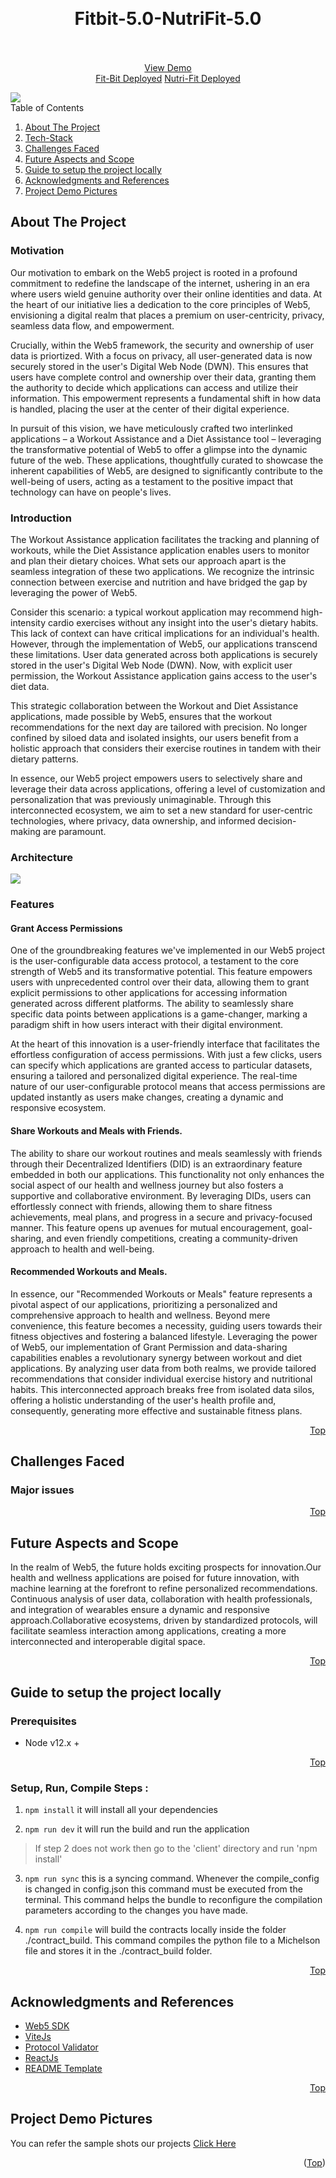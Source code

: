 <!-- Improved compatibility of back to top link: See: https://github.com/othneildrew/Best-README-Template/pull/73 -->
<a name="readme-top"></a>




<!-- PROJECT SHIELDS -->
<!--
* I'm using markdown "reference style" links for readability.
* Reference links are enclosed in brackets [ ] instead of parentheses ( ).
* See the bottom of this document for the declaration of the reference variables
* for contributors-url, forks-url, etc. This is an optional, concise syntax you may use.
* https://www.markdownguide.org/basic-syntax/#reference-style-links


<!-- PROJECT LOGO -->
<br />
<div align="center">
  <!-- <a href="https://github.com/othneildrew/Best-README-Template">
    <img src="images/logo.png" alt="Logo" width="80" height="80">
  </a> -->

  <h1 align="center"> Fitbit-5.0-NutriFit-5.0 </h1>

  <p align="center">
    <br />
    <!--<a href="https://github.com/othneildrew/Best-README-Template"><strong>Explore the docs »</strong></a>-->
    <br />
    <a href="https://youtu.be/m3xArqbYJ1A">View Demo</a>
     <br />
    <a href="https://decentralizedangellist.web.app">Fit-Bit Deployed</a>
    <a href="https://decentralizedangellist.web.app">Nutri-Fit Deployed</a>

  </p>
</div>

<img src='assets/devilslist-pic.jpg'>

<!-- TABLE OF CONTENTS -->

  <summary>Table of Contents</summary>
  <ol>
    <li><a href="#about-the-project">About The Project</a></li>
    <li><a href="#getting-started">Tech-Stack</a></li>
    <li><a href="#usage">Challenges Faced</a></li>
    <li><a href="#contributing">Future Aspects and Scope</a></li>
    <li><a href="#license">Guide to setup the project locally</a></li>
    <li><a href="#acknowledgments">Acknowledgments and References</a></li>
    <li><a href="#contact">Project Demo Pictures</a></li>
  </ol>

## About The Project

### Motivation 

Our motivation to embark on the Web5 project is rooted in a profound commitment to redefine the landscape of the internet, ushering in an era where users wield genuine authority over their online identities and data. At the heart of our initiative lies a dedication to the core principles of Web5, envisioning a digital realm that places a premium on user-centricity, privacy, seamless data flow, and empowerment.

Crucially, within the Web5 framework, the security and ownership of user data is priortized. With a focus on privacy, all user-generated data is now securely stored in the user's Digital Web Node (DWN). This ensures that users have complete control and ownership over their data, granting them the authority to decide which applications can access and utilize their information. This empowerment represents a fundamental shift in how data is handled, placing the user at the center of their digital experience.

In pursuit of this vision, we have meticulously crafted two interlinked applications – a Workout Assistance and a Diet Assistance tool – leveraging the transformative potential of Web5 to offer a glimpse into the dynamic future of the web. These applications, thoughtfully curated to showcase the inherent capabilities of Web5, are designed to significantly contribute to the well-being of users, acting as a testament to the positive impact that technology can have on people's lives.



### Introduction

The Workout Assistance application facilitates the tracking and planning of workouts, while the Diet Assistance application enables users to monitor and plan their dietary choices. What sets our approach apart is the seamless integration of these two applications. We recognize the intrinsic connection between exercise and nutrition and have bridged the gap by leveraging the power of Web5.

Consider this scenario: a typical workout application may recommend high-intensity cardio exercises without any insight into the user's dietary habits. This lack of context can have critical implications for an individual's health. However, through the implementation of Web5, our applications transcend these limitations. User data generated across both applications is securely stored in the user's Digital Web Node (DWN). Now, with explicit user permission, the Workout Assistance application gains access to the user's diet data.

This strategic collaboration between the Workout and Diet Assistance applications, made possible by Web5, ensures that the workout recommendations for the next day are tailored with precision. No longer confined by siloed data and isolated insights, our users benefit from a holistic approach that considers their exercise routines in tandem with their dietary patterns.

In essence, our Web5 project empowers users to selectively share and leverage their data across applications, offering a level of customization and personalization that was previously unimaginable. Through this interconnected ecosystem, we aim to set a new standard for user-centric technologies, where privacy, data ownership, and informed decision-making are paramount.

### Architecture
<img src='assets/images/Architecture.png'>

### Features

#### Grant Access Permissions 

One of the groundbreaking features we've implemented in our Web5 project is the user-configurable data access protocol, a testament to the core strength of Web5 and its transformative potential. This feature empowers users with unprecedented control over their data, allowing them to grant explicit permissions to other applications for accessing information generated across different platforms. The ability to seamlessly share specific data points between applications is a game-changer, marking a paradigm shift in how users interact with their digital environment.

At the heart of this innovation is a user-friendly interface that facilitates the effortless configuration of access permissions. With just a few clicks, users can specify which applications are granted access to particular datasets, ensuring a tailored and personalized digital experience. The real-time nature of our user-configurable protocol means that access permissions are updated instantly as users make changes, creating a dynamic and responsive ecosystem.

#### Share Workouts and Meals with Friends.

The ability to share our workout routines and meals seamlessly with friends through their Decentralized Identifiers (DID) is an extraordinary feature embedded in both our applications. This functionality not only enhances the social aspect of our health and wellness journey but also fosters a supportive and collaborative environment. By leveraging DIDs, users can effortlessly connect with friends, allowing them to share fitness achievements, meal plans, and progress in a secure and privacy-focused manner. This feature opens up avenues for mutual encouragement, goal-sharing, and even friendly competitions, creating a community-driven approach to health and well-being.

#### Recommended Workouts and Meals.

In essence, our "Recommended Workouts or Meals" feature represents a pivotal aspect of our applications, prioritizing a personalized and comprehensive approach to health and wellness. Beyond mere convenience, this feature becomes a necessity, guiding users towards their fitness objectives and fostering a balanced lifestyle. Leveraging the power of Web5, our implementation of Grant Permission and data-sharing capabilities enables a revolutionary synergy between workout and diet applications. By analyzing user data from both realms, we provide tailored recommendations that consider individual exercise history and nutritional habits. This interconnected approach breaks free from isolated data silos, offering a holistic understanding of the user's health profile and, consequently, generating more effective and sustainable fitness plans. 



<p align="right"><a href="#readme-top">Top</a></p>

## Challenges Faced


### Major issues


<p align="right"><a href="#readme-top">Top</a></p>

## Future Aspects and Scope
In the realm of Web5, the future holds exciting prospects for innovation.Our health and wellness applications are poised for future innovation, with machine learning at the forefront to refine personalized recommendations. Continuous analysis of user data, collaboration with health professionals, and integration of wearables ensure a dynamic and responsive approach.Collaborative ecosystems, driven by standardized protocols, will facilitate seamless interaction among applications, creating a more interconnected and interoperable digital space.

<p align="right"><a href="#readme-top">Top</a></p>


## Guide to setup the project locally
### Prerequisites

- Node v12.x +

<p align="right"><a href="#readme-top">Top</a></p>

### Setup, Run, Compile Steps :

1.  `npm install` it will install all your dependencies

2.  `npm run dev` it will run the build and run the application

> If step 2 does not work then go to the 'client' directory and run 'npm install'

3.  `npm run sync` this is a syncing command. Whenever the compile_config is changed in config.json this command must be executed from the terminal. This command helps the bundle to reconfigure the compilation parameters according to the changes you have made.

4.  `npm run compile` will build the contracts locally inside the folder ./contract_build. This command compiles the python file to a Michelson file and stores it in the ./contract_build folder.

<p align="right"><a href="#readme-top">Top</a></p>



<!-- ACKNOWLEDGMENTS -->
## Acknowledgments and References

* [Web5 SDK](https://developer.tbd.website/docs/)
* [ViteJs](https://vitejs.dev/guide/o)
* [Protocol Validator](https://radiant-semifreddo-af73bb.netlify.app//)
* [ReactJs](https://reactjs.org/docs/getting-started.html)
* [README Template](https://github.com/othneildrew/Best-README-Template/edit/master/README.md)

<p align="right"><a href="#readme-top">Top</a></p>

## Project Demo Pictures
You can refer the sample shots our projects <a href="https://drive.google.com/drive/folders/1r2odEfimq4LXsX1kY54HprXF4IjTv2Tx?usp=sharing">Click Here</a>

<p align="right">(<a href="#readme-top">Top</a>)</p>
